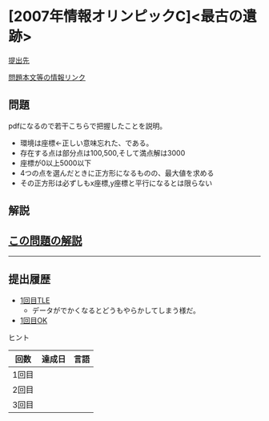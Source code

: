 # \[2007年情報オリンピックC\]\<最古の遺跡\>


[提出先](https://atcoder.jp/contests/joi2007ho/tasks/joi2007ho_c)

[問題本文等の情報リンク](https://www.ioi-jp.org/joi/2006/2007-ho-prob_and_sol/index.html)

## 問題

pdfになるので若干こちらで把握したことを説明。

* 環境は座標←正しい意味忘れた、である。
* 存在する点は部分点は100,500,そして満点解は3000
* 座標が0以上5000以下
* 4つの点を選んだときに正方形になるものの、最大値を求める
* その正方形は必ずしもx座標,y座標と平行になるとは限らない

## 解説



## [この問題の解説](./kaisetu.pdf)

---

## 提出履歴

* [1回目TLE](https://atcoder.jp/contests/joi2007ho/submissions/35807304)
  * データがでかくなるとどうもやらかしてしまう様だ。
* [1回目OK]()

ヒント

| 回数 | 達成日 | 言語 |
| --- | ----- | ---- |
| 1回目 |  |  |
| 2回目 |  |  |
| 3回目 |  |  |
